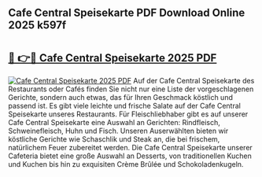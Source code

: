 ## Cafe Central Speisekarte PDF Download Online 2025 k597f

# <h2><a href="http://gc67sj2.nevu.top/?p=Cafe+Central+Speisekarte">🔗 👉🔴 Cafe Central Speisekarte 2025 PDF</a></h2>

[![Cafe Central Speisekarte 2025 PDF](https://i.imgur.com/dBaPXMq.png)](http://gc67sj2.nevu.top/?p=Cafe+Central+Speisekarte)
Auf der Cafe Central Speisekarte des Restaurants oder Cafés finden Sie nicht nur eine Liste der vorgeschlagenen Gerichte, sondern auch etwas, das für Ihren Geschmack köstlich und passend ist. Es gibt viele leichte und frische Salate auf der Cafe Central Speisekarte unseres Restaurants. Für Fleischliebhaber gibt es auf unserer Cafe Central Speisekarte eine Auswahl an Gerichten: Rindfleisch, Schweinefleisch, Huhn und Fisch. Unseren Auserwählten bieten wir köstliche Gerichte wie Schaschlik und Steak an, die bei frischem, natürlichem Feuer zubereitet werden. Die Cafe Central Speisekarte unserer Cafeteria bietet eine große Auswahl an Desserts, von traditionellen Kuchen und Kuchen bis hin zu exquisiten Crème Brûlée und Schokoladenkugeln.

